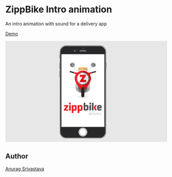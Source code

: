 # ZippBike Intro animation

An intro animation with sound for a delivery app

[Demo](https://envisagecyberart.in/projects/animations/zippbike/)

![Screenshot](Screenshot.png?raw=true)

## Author
[Anurag Srivastava](https://www.envisagecyberart.in)
